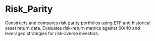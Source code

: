 # Risk_Parity
Constructs and compares risk parity portfolios using ETF and historical asset return data. Evaluates risk-return metrics against 60/40 and leveraged strategies for risk-averse investors.
